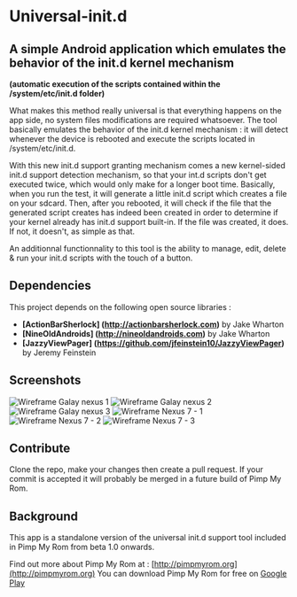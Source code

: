 Universal-init.d
================

## A simple Android application which emulates the behavior of the init.d kernel mechanism
**(automatic execution of the scripts contained within the /system/etc/init.d folder)**

What makes this method really universal is that everything happens on the app side, no system files modifications are required whatsoever. The tool basically emulates the behavior of the init.d kernel mechanism : it will detect whenever the device is rebooted and execute the scripts located in /system/etc/init.d.

With this new init.d support granting mechanism comes a new kernel-sided init.d support detection mechanism, so that your int.d scripts don't get executed twice, which would only make for a longer boot time.
Basically, when you run the test, it will generate a little init.d script which creates a file on your sdcard. Then, after you rebooted, it will check if the file that the generated script creates has indeed been created in order to determine if your kernel already has init.d support built-in. If the file was created, it does. If not, it doesn't, as simple as that.

An additionnal functionnality to this tool is the ability to manage, edit, delete & run your init.d scripts with the touch of a button.

## Dependencies
This project depends on the following open source libraries :

* **[ActionBarSherlock] (http://actionbarsherlock.com)** by Jake Wharton
* **[NineOldAndroids] (http://nineoldandroids.com)** by Jake Wharton
* **[JazzyViewPager] (https://github.com/jfeinstein10/JazzyViewPager)** by Jeremy Feinstein

## Screenshots

![Wireframe Galay nexus 1](http://168.144.134.166/screenshots/framed-initd1.jpg) ![Wireframe Galay nexus 2](http://168.144.134.166/screenshots/framed-initd2.jpg) ![Wireframe Galay nexus 3](http://168.144.134.166/screenshots/framed_initd3.jpg)
![Wireframe Nexus 7 - 1](http://168.144.134.166/screenshots/framed-initd4.jpg) ![Wireframe Nexus 7 - 2](http://168.144.134.166/screenshots/framed-initd5.jpg) ![Wireframe Nexus 7 - 3](http://168.144.134.166/screenshots/framed-initd6.jpg)

## Contribute
Clone the repo, make your changes then create a pull request. If your commit is accepted it will probably be merged in a future build of Pimp My Rom.

## Background
This app is a standalone version of the universal init.d support tool included in Pimp My Rom from beta 1.0 onwards.

Find out more about Pimp My Rom at : [http://pimpmyrom.org](http://pimpmyrom.org)
You can download Pimp My Rom for free on [Google Play](https://play.google.com/store/apps/details?id=com.androguide.pimp.my.rom)




